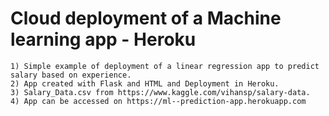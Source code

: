 # Cloud deployment of a Machine learning app - Heroku

```  
1) Simple example of deployment of a linear regression app to predict salary based on experience. 
2) App created with Flask and HTML and Deployment in Heroku.
3) Salary_Data.csv from https://www.kaggle.com/vihansp/salary-data. 
4) App can be accessed on https://ml--prediction-app.herokuapp.com
```